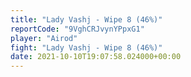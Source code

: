 ```yaml
---
title: "Lady Vashj - Wipe 8 (46%)"
reportCode: "9VghCRJvynYPpxG1"
player: "Airod"
fight: "Lady Vashj - Wipe 8 (46%)"
date: 2021-10-10T19:07:58.024000+00:00
---
```

